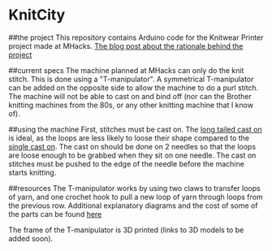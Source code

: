 # KnitCity
##the project
This repository contains Arduino code for the Knitwear Printer project made at MHacks.
[The blog post about the rationale behind the project](https://medium.com/mhacks-v/i-dream-of-knitting-machines-5473377de5be)

##current specs
The machine planned at MHacks can only do the knit stitch. This is done using a "T-manipulator". A symmetrical T-manipulator can be added on the opposite side to allow the machine to do a purl stitch. The machine will not be able to cast on and bind off (nor can the Brother knitting machines from the 80s, or any other knitting machine that I know of).

##using the machine
First, stitches must be cast on. The [long tailed cast on](https://www.youtube.com/watch?v=8wUPQDYtoy0) is ideal, as the loops are less likely to loose their shape compared to the [single cast on](https://www.youtube.com/watch?v=fXWw2eMFc5k). The cast on should be done on 2 needles so that the loops are loose enough to be grabbed when they sit on one needle. The cast on stitches must be pushed to the edge of the needle before the machine starts knitting.

##resources
The T-manipulator works by using two claws to transfer loops of yarn, and one crochet hook to pull a new loop of yarn through loops from the previous row. Additional explanatory diagrams and the cost of some of the parts can be found [here](https://docs.google.com/document/d/1izEyOQ_KWICfKyjrefoc_-a8f4IfAC1EF__0_PTAb98/edit?usp=sharing)

The frame of the T-manipulator is 3D printed (links to 3D models to be added soon).
